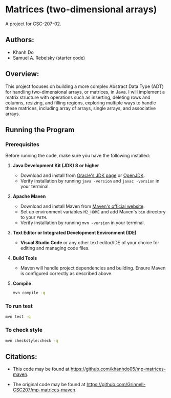 # Matrices (two-dimensional arrays)

A project for CSC-207-02.

## Authors:

- Khanh Do
- Samuel A. Rebelsky (starter code)

## Overview:

This project focuses on building a more complex Abstract Data Type (ADT) for handling two-dimensional arrays, or matrices, in Java. I will implement a matrix structure with operations such as inserting, deleting rows and columns, resizing, and filling regions, exploring multiple ways to handle these matrices, including array of arrays, single arrays, and associative arrays.

## Running the Program

### Prerequisites

Before running the code, make sure you have the following installed:

1. **Java Development Kit (JDK) 8 or higher**

   - Download and install from [Oracle's JDK page](https://www.oracle.com/java/technologies/javase-jdk11-downloads.html) or [OpenJDK](https://openjdk.java.net/).
   - Verify installation by running `java -version` and `javac -version` in your terminal.

2. **Apache Maven**

   - Download and install Maven from [Maven's official website](https://maven.apache.org/download.cgi).
   - Set up environment variables `M2_HOME` and add Maven's `bin` directory to your `PATH`.
   - Verify installation by running `mvn -version` in your terminal.

3. **Text Editor or Integrated Development Environment (IDE)**

   - **Visual Studio Code** or any other text editor/IDE of your choice for editing and managing code files.

4. **Build Tools**

   - Maven will handle project dependencies and building. Ensure Maven is configured correctly as described above.

5. **Compile**
   ```bash
   mvn compile -q
   ```

### To run test

```bash
mvn test -q
```

### To check style

```bash
mvn checkstyle:check -q
```

## Citations:

- This code may be found at <https://github.com/khanhdo05/mp-matrices-maven>.

- The original code may be found at <https://github.com/Grinnell-CSC207/mp-matrices-maven>.
